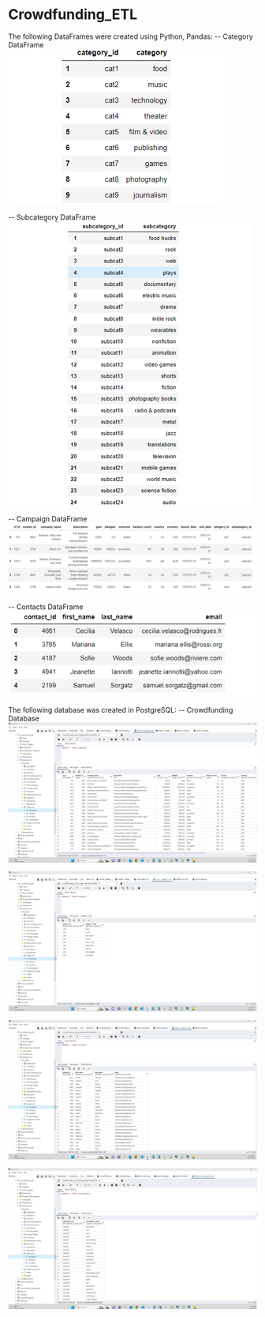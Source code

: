# Crowdfunding_ETL

The following DataFrames were created using Python, Pandas:
-- Category DataFrame
![image](https://github.com/sonila15/Crowdfunding_ETL/blob/main/Screenshot%202023-03-23%20183531.png)

-- Subcategory DataFrame
![image](https://github.com/sonila15/Crowdfunding_ETL/blob/main/Screenshot%202023-03-23%20185030.png)

-- Campaign DataFrame
![image](https://github.com/sonila15/Crowdfunding_ETL/blob/main/image%20(4).png)

-- Contacts DataFrame
![image](https://github.com/sonila15/Crowdfunding_ETL/blob/main/Screenshot%202023-03-23%20184208.png)

The following database was created in PostgreSQL:
-- Crowdfunding Database
![image](https://github.com/sonila15/Crowdfunding_ETL/blob/main/Select%20statement%20campaign.jpg)

![image](https://github.com/sonila15/Crowdfunding_ETL/blob/main/Select%20statement%20category.jpg)

![image](https://github.com/sonila15/Crowdfunding_ETL/blob/main/Select%20statement%20contacts.jpg)

![image](https://github.com/sonila15/Crowdfunding_ETL/blob/main/Select%20statement%20subcategory.jpg)

